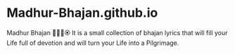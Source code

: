 # Madhur-Bhajan.github.io
Madhur Bhajan 🌻🌺🌸🏵️
It is a small collection of bhajan lyrics that will fill your Life full of devotion and will turn your Life into a Pilgrimage.
